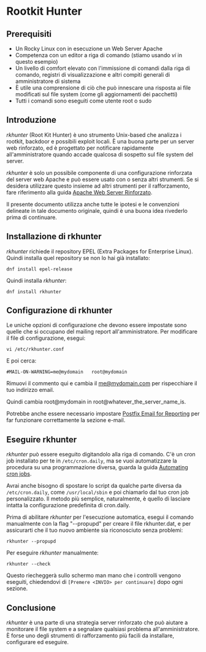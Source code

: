 # Rootkit Hunter

## Prerequisiti

* Un Rocky Linux con in esecuzione un Web Server Apache
* Competenza con un editor a riga di comando (stiamo usando _vi_ in questo esempio)
* Un livello di comfort elevato con l'immissione di comandi dalla riga di comando, registri di visualizzazione e altri compiti generali di amministratore di sistema
* È utile una comprensione di ciò che può innescare una risposta ai file modificati sul file system (come gli aggiornamenti dei pacchetti)
* Tutti i comandi sono eseguiti come utente root o sudo

## Introduzione

_rkhunter_ (Root Kit Hunter) è uno strumento Unix-based che analizza i rootkit, backdoor e possibili exploit locali. È una buona parte per un server web rinforzato, ed è progettato per notificare rapidamente all'amministratore quando accade qualcosa di sospetto sul file system del server.

_rkhunter_ è solo un possibile componente di una configurazione rinforzata del server web Apache e può essere usato con o senza altri strumenti. Se si desidera utilizzare questo insieme ad altri strumenti per il rafforzamento, fare riferimento alla guida [Apache Web Server Rinforzato](index.md).

Il presente documento utilizza anche tutte le ipotesi e le convenzioni delineate in tale documento originale, quindi è una buona idea rivederlo prima di continuare.

## Installazione di rkhunter

_rkhunter_ richiede il repository EPEL (Extra Packages for Enterprise Linux). Quindi installa quel repository se non lo hai già installato:

`dnf install epel-release`

Quindi installa _rkhunter_:

`dnf install rkhunter`

## Configurazione di rkhunter

Le uniche opzioni di configurazione che devono essere impostate sono quelle che si occupano del mailing report all'amministratore. Per modificare il file di configurazione, esegui:

`vi /etc/rkhunter.conf`

E poi cerca:

`#MAIL-ON-WARNING=me@mydomain   root@mydomain`

Rimuovi il commento qui e cambia il me@mydomain.com per rispecchiare il tuo indirizzo email.

Quindi cambia root@mydomain in root@whatever_the_server_name_is.

Potrebbe anche essere necessario impostare [Postfix Email for Reporting](../../email/postfix_reporting.md) per far funzionare correttamente la sezione e-mail.

## Eseguire rkhunter

_rkhunter_ può essere eseguito digitandolo alla riga di comando. C'è un cron job installato per te in `/etc/cron.daily`, ma se vuoi automatizzare la procedura su una programmazione diversa, guarda la guida [Automating cron jobs](../../automation/cron_jobs_howto.md).

Avrai anche bisogno di spostare lo script da qualche parte diversa da `/etc/cron.daily`, come `/usr/local/sbin` e poi chiamarlo dal tuo cron job personalizzato. Il metodo più semplice, naturalmente, è quello di lasciare intatta la configurazione predefinita di cron.daily.

Prima di abilitare _rkhunter_ per l'esecuzione automatica, esegui il comando manualmente con la flag "--propupd" per creare il file rkhunter.dat, e per assicurarti che il tuo nuovo ambiente sia riconosciuto senza problemi:

`rkhunter --propupd`

Per eseguire _rkhunter_ manualmente:

`rkhunter --check`

Questo riecheggerà sullo schermo man mano che i controlli vengono eseguiti, chiedendovi di `[Premere <INVIO> per continuare]` dopo ogni sezione.

## Conclusione

_rkhunter_ è una parte di una strategia server rinforzato che può aiutare a monitorare il file system e a segnalare qualsiasi problema all'amministratore. È forse uno degli strumenti di rafforzamento più facili da installare, configurare ed eseguire.
